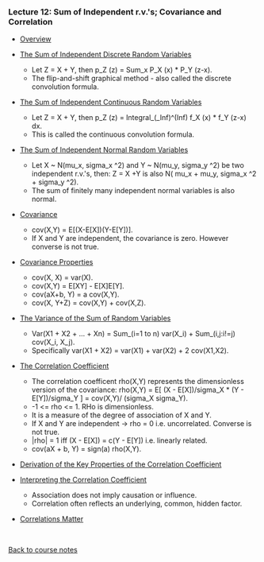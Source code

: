 ### Lecture 12: Sum of Independent r.v.'s; Covariance and Correlation

* [Overview](https://www.youtube.com/watch?v=OEEc8ldYLUs)

* [The Sum of Independent Discrete Random Variables](https://www.youtube.com/watch?v=_Kk15bkhpMs)
  * Let Z = X + Y, then p_Z (z) = Sum_x P_X (x) * P_Y (z-x).
  * The flip-and-shift graphical method - also called the discrete convolution formula.

* [The Sum of Independent Continuous Random Variables](https://www.youtube.com/watch?v=Npv6k3kjOTE)
  * Let Z = X + Y, then p_Z (z) = Integral_(_Inf)^(Inf) f_X (x) * f_Y (z-x) dx.
  * This is called the continuous convolution formula.

* [The Sum of Independent Normal Random Variables](https://www.youtube.com/watch?v=6Jp7WfkEpiQ)
  * Let X ~ N(mu_x, sigma_x ^2) and Y ~ N(mu_y, sigma_y ^2) be two independent r.v.'s, then:
  Z = X +Y is also N( mu_x + mu_y, sigma_x ^2 + sigma_y ^2).
  * The sum of finitely many independent normal variables is also normal.

* [Covariance](https://www.youtube.com/watch?v=9dlmkK9LOkc)
  * cov(X,Y) = E[(X-E[X])(Y-E[Y])].
  * If X and Y are independent, the covariance is zero. However converse is not true.

* [Covariance Properties](https://www.youtube.com/watch?v=1s7hxFj65oE)
  * cov(X, X) = var(X).
  * cov(X,Y) = E[XY] - E[X]E[Y].
  * cov(aX+b, Y) = a cov(X,Y).
  * cov(X, Y+Z) = cov(X,Y) + cov(X,Z).

* [The Variance of the Sum of Random Variables](https://www.youtube.com/watch?v=Ctn3-pKHQcI)
  * Var(X1 + X2 + ... + Xn) = Sum_(i=1 to n) var(X_i) + Sum_(i,j:i!=j) cov(X_i, X_j).
  * Specifically var(X1 + X2) = var(X1) + var(X2) + 2 cov(X1,X2).

* [The Correlation Coefficient](https://www.youtube.com/watch?v=z4voabPvXh4)
  * The correlation coefficent rho(X,Y) represents the dimensionless version of the covariance:
  rho(X,Y) = E[ (X - E[X])/sigma_X * (Y - E[Y])/sigma_Y ] = cov(X,Y)/ (sigma_X sigma_Y).
  * -1 <= rho <= 1. RHo is dimensionless.
  * It is a measure of the degree of association of X and Y.
  * If X and Y are independent -> rho = 0 i.e. uncorrelated. Converse is not true.
  * |rho| = 1 iff (X - E[X]) = c(Y - E[Y]) i.e. linearly related.
  * cov(aX + b, Y) = sign(a) rho(X,Y).

* [Derivation of the Key Properties of the Correlation Coefficient](https://www.youtube.com/watch?v=5ZfN4sDhnXA)

* [Interpreting the Correlation Coefficient](https://www.youtube.com/watch?v=MA6krgGKZYU)
  * Association does not imply causation or influence.
  * Correlation often reflects an underlying, common, hidden factor.

* [Correlations Matter](https://www.youtube.com/watch?v=r2S_TysKMow)

<br>

[Back to course notes](../Course_Notes.md)

